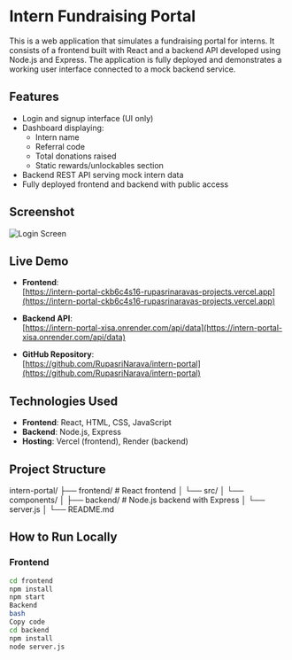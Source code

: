 # Intern Fundraising Portal

This is a web application that simulates a fundraising portal for interns. It consists of a frontend built with React and a backend API developed using Node.js and Express. The application is fully deployed and demonstrates a working user interface connected to a mock backend service.

## Features

- Login and signup interface (UI only)
- Dashboard displaying:
  - Intern name
  - Referral code
  - Total donations raised
  - Static rewards/unlockables section
- Backend REST API serving mock intern data
- Fully deployed frontend and backend with public access

## Screenshot

![Login Screen](https://github.com/RupasriNarava/intern-portal/raw/main/frontend/public/screenshot.png)

## Live Demo

- **Frontend**:  
  [https://intern-portal-ckb6c4s16-rupasrinaravas-projects.vercel.app](https://intern-portal-ckb6c4s16-rupasrinaravas-projects.vercel.app)

- **Backend API**:  
  [https://intern-portal-xisa.onrender.com/api/data](https://intern-portal-xisa.onrender.com/api/data)

- **GitHub Repository**:  
  [https://github.com/RupasriNarava/intern-portal](https://github.com/RupasriNarava/intern-portal)

## Technologies Used

- **Frontend**: React, HTML, CSS, JavaScript
- **Backend**: Node.js, Express
- **Hosting**: Vercel (frontend), Render (backend)

## Project Structure

intern-portal/
├── frontend/ # React frontend
│ └── src/
│ └── components/
│
├── backend/ # Node.js backend with Express
│ └── server.js
│
└── README.md


## How to Run Locally

### Frontend
```bash
cd frontend
npm install
npm start
Backend
bash
Copy code
cd backend
npm install
node server.js

